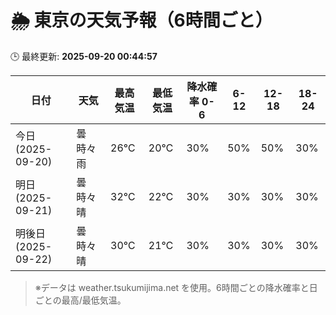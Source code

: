 # 🌦️ 東京の天気予報（6時間ごと）

🕒 最終更新: **2025-09-20 00:44:57**

| 日付 | 天気 | 最高気温 | 最低気温 | 降水確率 0-6 | 6-12 | 12-18 | 18-24 |
|------|------|----------|----------|------------|------|------|------|
| 今日 (2025-09-20) | 曇時々雨 | 26℃ | 20℃ | 30% | 50% | 50% | 30% |
| 明日 (2025-09-21) | 曇時々晴 | 32℃ | 22℃ | 30% | 30% | 30% | 30% |
| 明後日 (2025-09-22) | 曇時々晴 | 30℃ | 21℃ | 30% | 30% | 30% | 30% |

> ※データは weather.tsukumijima.net を使用。6時間ごとの降水確率と日ごとの最高/最低気温。